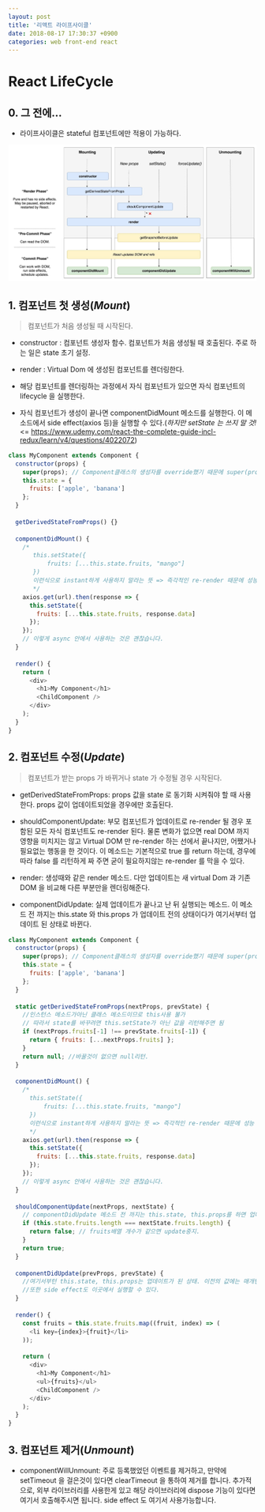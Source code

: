 ```yaml
---
layout: post
title: '리액트 라이프사이클'
date: 2018-08-17 17:30:37 +0900
categories: web front-end react
---
```


# React LifeCycle

## 0. 그 전에...

- 라이프사이클은 stateful 컴포넌트에만 적용이 가능하다.

<img src="/assets/images/react-lifecycle.jpeg">

## 1. 컴포넌트 첫 생성(_Mount_)

> 컴포넌트가 처음 생성될 때 시작된다.

- constructor : 컴포넌트 생성자 함수. 컴포넌트가 처음 생성될 때 호출된다. 주로 하는 일은 state 초기 설정.

- render : Virtual Dom 에 생성된 컴포넌트를 렌더링한다.

- 해당 컴포넌트를 렌더링하는 과정에서 자식 컴포넌트가 있으면 자식 컴포넌트의 lifecycle 을 실행한다.

- 자식 컴포넌트가 생성이 끝나면 componentDidMount 메소드를 실행한다. 이 메소드에서 side effect(axios 등)을 실행할 수 있다.(_하지만 setState 는 쓰지 말 것!_ <= https://www.udemy.com/react-the-complete-guide-incl-redux/learn/v4/questions/4022072)

```javascript
class MyComponent extends Component {
  constructor(props) {
    super(props); // Component클래스의 생성자를 override했기 때문에 super(props)로 기본 설정을 해주어야 한다.
    this.state = {
      fruits: ['apple', 'banana']
    };
  }

  getDerivedStateFromProps() {}

  componentDidMount() {
    /*
       this.setState({
           fruits: [...this.state.fruits, "mango"]
       })
       이런식으로 instant하게 사용하지 말라는 뜻 => 즉각적인 re-render 때문에 성능 이슈가 생긴다고 하네요.
       */
    axios.get(url).then(response => {
      this.setState({
        fruits: [...this.state.fruits, response.data]
      });
    });
    // 이렇게 async 안에서 사용하는 것은 괜찮습니다.
  }

  render() {
    return (
      <div>
        <h1>My Component</h1>
        <ChildComponent />
      </div>
    );
  }
}
```

## 2. 컴포넌트 수정(_Update_)

> 컴포넌트가 받는 props 가 바뀌거나 state 가 수정될 경우 시작된다.

- getDerivedStateFromProps: props 값을 state 로 동기화 시켜줘야 할 때 사용한다. props 값이 업데이트되었을 경우에만 호출된다.

- shouldComponentUpdate: 부모 컴포넌트가 업데이트로 re-render 될 경우 포함된 모든 자식 컴포넌트도 re-render 된다. 물론 변화가 없으면 real DOM 까지 영향을 미치지는 않고 Virtual DOM 만 re-render 하는 선에서 끝나지만, 어쨌거나 필요없는 행동을 한 것이다. 이 메소드는 기본적으로 true 를 return 하는데, 경우에 따라 false 를 리턴하게 짜 주면 굳이 필요하지않는 re-render 를 막을 수 있다.

- render: 생성때와 같은 render 메소드. 다만 업데이트는 새 virtual Dom 과 기존 DOM 을 비교해 다른 부분만을 렌더링해준다.

- componentDidUpdate: 실제 업데이트가 끝나고 난 뒤 실행되는 메소드. 이 메소드 전 까지는 this.state 와 this.props 가 업데이트 전의 상태이다가 여기서부터 업데이트 된 상태로 바뀐다.

```javascript
class MyComponent extends Component {
  constructor(props) {
    super(props); // Component클래스의 생성자를 override했기 때문에 super(props)로 기본 설정을 해주어야 한다.
    this.state = {
      fruits: ['apple', 'banana']
    };
  }

  static getDerivedStateFromProps(nextProps, prevState) {
    //인스턴스 메소드가아닌 클래스 메소드이므로 this사용 불가
    // 따라서 state를 바꾸려면 this.setState가 아닌 값을 리턴해주면 됨
    if (nextProps.fruits[-1] !== prevState.fruits[-1]) {
      return { fruits: [...nextProps.fruits] };
    }
    return null; //바꿀것이 없으면 null리턴.
  }

  componentDidMount() {
    /*
      this.setState({
          fruits: [...this.state.fruits, "mango"]
      })
      이런식으로 instant하게 사용하지 말라는 뜻 => 즉각적인 re-render 때문에 성능 이슈가 생긴다고 하네요.
      */
    axios.get(url).then(response => {
      this.setState({
        fruits: [...this.state.fruits, response.data]
      });
    });
    // 이렇게 async 안에서 사용하는 것은 괜찮습니다.
  }

  shouldComponentUpdate(nextProps, nextState) {
    // componentDidUpdate 메소드 전 까지는 this.state, this.props를 하면 업데이트 되지않은 상태이므로 매개변수로 받은 nextProps, nextState를 이용해서 새 값에 접근할 수 있다.
    if (this.state.fruits.length === nextState.fruits.length) {
      return false; // fruits배열 개수가 같으면 update중지.
    }
    return true;
  }

  componentDidUpdate(prevProps, prevState) {
    //여기서부턴 this.state, this.props는 업데이트가 된 상태. 이전의 값에는 매개변수로 접근할 수 았다.
    //또한 side effect도 이곳에서 실행할 수 있다.
  }

  render() {
    const fruits = this.state.fruits.map((fruit, index) => (
      <li key={index}>{fruit}</li>
    ));

    return (
      <div>
        <h1>My Component</h1>
        <ul>{fruits}</ul>
        <ChildComponent />
      </div>
    );
  }
}
```

## 3. 컴포넌트 제거(_Unmount_)

- componentWillUnmount: 주로 등록했었던 이벤트를 제거하고, 만약에 setTimeout 을 걸은것이 있다면 clearTimeout 을 통하여 제거를 합니다. 추가적으로, 외부 라이브러리를 사용한게 있고 해당 라이브러리에 dispose 기능이 있다면 여기서 호출해주시면 됩니다. side effect 도 여기서 사용가능합니다.
